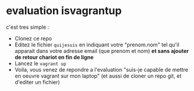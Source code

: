 # evaluation isvagrantup

c'est tres simple : 

* Clonez ce repo
* Editez le fichier `quijesuis` en indiquant votre "prenom.nom" tel qu'il apparait dans votre adresse email (que prenom et nom) **et sans ajouter de retour chariot en fin de ligne**
* Lancez le `vagrant up`
* Voila, vous venez de repondre a l'evaluation "suis-je capable de mettre en oeuvre vagrant sur mon laptop" (et aussi de cloner un repo git, et d'editer un fichier)


